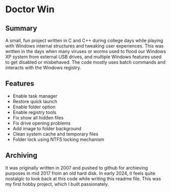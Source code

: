 # Doctor Win

## Summary
A small, fun project written in C and C++ during college days while playing with Windows internal structures and tweaking user experiences. This was written in the days when many viruses or worms used to flood our Windows XP system from external USB drives, and multiple Windows features used to get disabled or misbehaved. The code mostly uses batch commands and interacts with the Windows registry.

## Features
- Enable task manager
- Restore quick launch
- Enable folder option
- Enable registry tools
- Fix show all hidden files
- Fix drive opening problems
- Add image to folder background 
- Clean system cache and temporary files
- Folder lock using NTFS locking mechanism

## Archiving
It was originally written in 2007 and pushed to github for archieving purposes in mid 2017 from an old hard disk. In early 2024, it feels quite nostalgic to look back at this code while writing this readme file. This was my first hobby project, which I built passionately.
